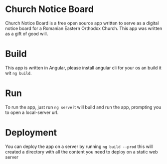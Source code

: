# Church Notice Board
Church Notice Board is a free open source app written to serve as a digital notice board for a Romanian Eastern Orthodox Church. This app was written as a gift of good will.



# Build
This app is written in Angular, please install angular cli for your os an build it wit `ng build`.

# Run
To run the app, just run `ng serve` it will build and run the app, prompting you to open a local-server url.

# Deployment 
You can deploy the app on a server by running  `ng build --prod` this will created a directory with all the content you need to deploy on a static web server